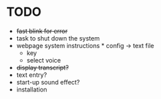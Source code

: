 # TODO

- ~~fast blink for error~~
- task to shut down the system
- webpage system instructions * config -> text file
  - key
  - select voice
- ~~display transcript?~~
- text entry?
- start-up sound effect?
- installation